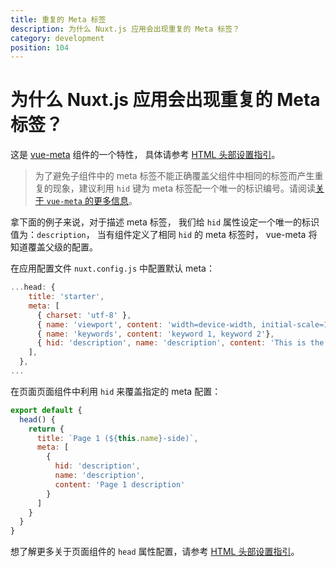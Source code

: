 ```yaml
---
title: 重复的 Meta 标签
description: 为什么 Nuxt.js 应用会出现重复的 Meta 标签？
category: development
position: 104
---
```


# 为什么 Nuxt.js 应用会出现重复的 Meta 标签？

这是 [vue-meta](https://github.com/nuxt/vue-meta) 组件的一个特性， 具体请参考 [HTML 头部设置指引](/docs/2.x/concepts/views#html-头部)。

> 为了避免子组件中的 meta 标签不能正确覆盖父组件中相同的标签而产生重复的现象，建议利用 `hid` 键为 meta 标签配一个唯一的标识编号。请阅读[关于 `vue-meta` 的更多信息](https://vue-meta.nuxtjs.org/api/#tagidkeyname)。

拿下面的例子来说，对于描述 meta 标签， 我们给 `hid` 属性设定一个唯一的标识值为：`description`， 当有组件定义了相同 `hid` 的 meta 标签时， vue-meta 将知道覆盖父级的配置。

在应用配置文件 `nuxt.config.js` 中配置默认 meta：

```js
...head: {
    title: 'starter',
    meta: [
      { charset: 'utf-8' },
      { name: 'viewport', content: 'width=device-width, initial-scale=1' },
      { name: 'keywords', content: 'keyword 1, keyword 2'},
      { hid: 'description', name: 'description', content: 'This is the generic description.'}
    ],
  },
...
```

在页面页面组件中利用 `hid` 来覆盖指定的 meta 配置：

```js
export default {
  head() {
    return {
      title: `Page 1 (${this.name}-side)`,
      meta: [
        {
          hid: 'description',
          name: 'description',
          content: 'Page 1 description'
        }
      ]
    }
  }
}
```

想了解更多关于页面组件的 `head` 属性配置，请参考 [HTML 头部设置指引](/docs/2.x/concepts/views#html-头部)。
